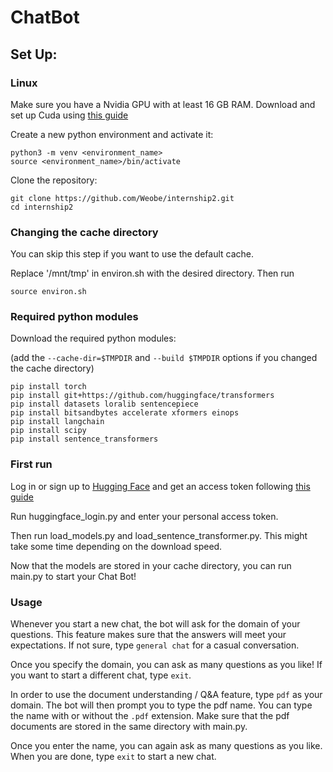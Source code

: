 # ChatBot

## Set Up:

### Linux
  Make sure you have a Nvidia GPU with at least 16 GB RAM. Download and set up Cuda using [this guide](https://docs.nvidia.com/cuda/cuda-installation-guide-linux/index.html)

  Create a new python environment and activate it:
  ```
  python3 -m venv <environment_name>
  source <environment_name>/bin/activate
  ```

  Clone the repository:

  ```
  git clone https://github.com/Weobe/internship2.git
  cd internship2
  ```


### Changing the cache directory

  You can skip this step if you want to use the default cache.
  
  Replace '/mnt/tmp' in environ.sh with the desired directory.
  Then run

  ```
  source environ.sh
  ```

### Required python modules
  Download the required python modules: 
  
  (add the `--cache-dir=$TMPDIR` and `--build $TMPDIR` options if you changed the cache directory)
  ```
  pip install torch
  pip install git+https://github.com/huggingface/transformers
  pip install datasets loralib sentencepiece
  pip install bitsandbytes accelerate xformers einops
  pip install langchain
  pip install scipy
  pip install sentence_transformers
  ```

### First run
  Log in or sign up to [Hugging Face](https://huggingface.co/) and get an access token following [this guide](https://huggingface.co/docs/hub/security-tokens)

  Run huggingface_login.py and enter your personal access token.

  Then run load_models.py and load_sentence_transformer.py. This might take some time depending on the download speed.

  Now that the models are stored in your cache directory, you can run main.py to start your Chat Bot!


### Usage
  Whenever you start a new chat, the bot will ask for the domain of your questions. This feature makes sure that the answers will meet your expectations. If not sure, type `general chat` for a casual conversation. 

  Once you specify the domain, you can ask as many questions as you like! If you want to start a different chat, type `exit`.
  
  In order to use the document understanding / Q&A feature, type `pdf` as your domain. The bot will then prompt you to type the pdf name. You can type the name with or without the `.pdf` extension. Make sure that the pdf documents are stored in the same directory with main.py.

  Once you enter the name, you can again ask as many questions as you like. When you are done, type `exit` to start a new chat.

  
  

  
